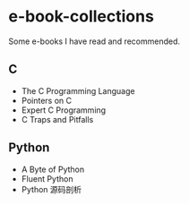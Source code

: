 # e-book-collections

Some e-books I have read and recommended.

## C

- The C Programming Language
- Pointers on C
- Expert C Programming
- C Traps and Pitfalls

## Python

- A Byte of Python
- Fluent Python
- Python 源码剖析

